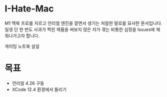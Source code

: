 # I-Hate-Mac
M1 맥북 프로를 지르고 언리얼 엔진을 깔면서 생기는 처참한 말로를 묘사한 문서입니다.
일생 단 한 번도 사과가 찍힌 제품을 써보지 않은 자가 겪는 비통한 심정을 Issues에 채워나가고자 합니다.

게이밍 노트북 살걸

# 목표
- 언리얼 4.26 구동
- XCode 12.4 환경에서 돌리기
